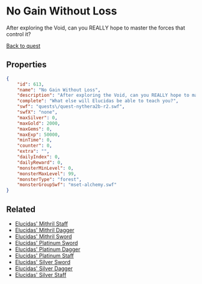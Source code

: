 # No Gain Without Loss

After exploring the Void, can you REALLY hope to master the forces that control it?

[Back to quest](../quests.md)

## Properties

```json
{
    "id": 613,
    "name": "No Gain Without Loss",
    "description": "After exploring the Void, can you REALLY hope to master the forces that control it?",
    "complete": "What else will Elucidas be able to teach you?",
    "swf": "quests\/quest-nythera2b-r2.swf",
    "swfX": "none",
    "maxSilver": 0,
    "maxGold": 2000,
    "maxGems": 0,
    "maxExp": 50000,
    "minTime": 0,
    "counter": 0,
    "extra": "",
    "dailyIndex": 0,
    "dailyReward": 0,
    "monsterMinLevel": 0,
    "monsterMaxLevel": 99,
    "monsterType": "forest",
    "monsterGroupSwf": "mset-alchemy.swf"
}
```

## Related

- [Elucidas' Mithril Staff](../items/3974-elucidas-mithril-staff.md)
- [Elucidas' Mithril Dagger](../items/3975-elucidas-mithril-dagger.md)
- [Elucidas' Mithril Sword](../items/3976-elucidas-mithril-sword.md)
- [Elucidas' Platinum Sword](../items/3977-elucidas-platinum-sword.md)
- [Elucidas' Platinum Dagger](../items/3978-elucidas-platinum-dagger.md)
- [Elucidas' Platinum Staff](../items/3979-elucidas-platinum-staff.md)
- [Elucidas' Silver Sword](../items/3980-elucidas-silver-sword.md)
- [Elucidas' Silver Dagger](../items/3981-elucidas-silver-dagger.md)
- [Elucidas' Silver Staff](../items/3982-elucidas-silver-staff.md)

